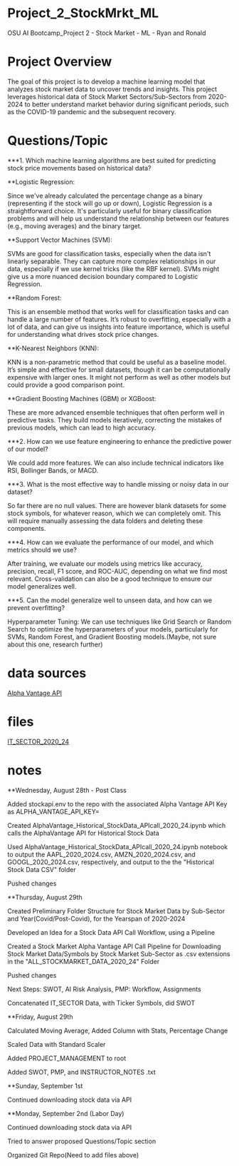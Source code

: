 # Project_2_StockMrkt_ML
OSU AI Bootcamp_Project 2 - Stock Market - ML - Ryan and Ronald


# Project Overview

The goal of this project is to develop a machine learning model that analyzes stock market data to uncover trends and insights. This project leverages historical data of Stock Market Sectors/Sub-Sectors from 2020-2024 to better understand market behavior during significant periods, such as the COVID-19 pandemic and the subsequent recovery.

# Questions/Topic

***1. Which machine learning algorithms are best suited for predicting stock price movements based on historical data?

**Logistic Regression: 

Since we've already calculated the percentage change as a binary (representing if the stock will go up or down), Logistic Regression is a straightforward choice. It's particularly useful for binary classification problems and will help us understand the relationship between our features (e.g., moving averages) and the binary target.

**Support Vector Machines (SVM): 

SVMs are good for classification tasks, especially when the data isn't linearly separable. They can capture more complex relationships in our data, especially if we use kernel tricks (like the RBF kernel). SVMs might give us a more nuanced decision boundary compared to Logistic Regression.

**Random Forest: 

This is an ensemble method that works well for classification tasks and can handle a large number of features. It’s robust to overfitting, especially with a lot of data, and can give us insights into feature importance, which is useful for understanding what drives stock price changes.

**K-Nearest Neighbors (KNN): 

KNN is a non-parametric method that could be useful as a baseline model. It’s simple and effective for small datasets, though it can be computationally expensive with larger ones. It might not perform as well as other models but could provide a good comparison point.

**Gradient Boosting Machines (GBM) or XGBoost: 

These are more advanced ensemble techniques that often perform well in predictive tasks. They build models iteratively, correcting the mistakes of previous models, which can lead to high accuracy.

***2. How can we use feature engineering to enhance the predictive power of our model?

We could add more features. We can also include technical indicators like RSI, Bollinger Bands, or MACD.

***3. What is the most effective way to handle missing or noisy data in our dataset?

So far there are no null values. There are however blank datasets for some stock symbols, for whatever reason, which we can completely omit. This will require manually assessing the data folders and deleting these components. 

***4. How can we evaluate the performance of our model, and which metrics should we use?

After training, we evaluate our models using metrics like accuracy, precision, recall, F1 score, and ROC-AUC, depending on what we find most relevant. Cross-validation can also be a good technique to ensure our model generalizes well.

***5. Can the model generalize well to unseen data, and how can we prevent overfitting?

Hyperparameter Tuning: We can use techniques like Grid Search or Random Search to optimize the hyperparameters of your models, particularly for SVMs, Random Forest, and Gradient Boosting models.(Maybe, not sure about this one, research further)


# data sources

[Alpha Vantage API](https://www.alphavantage.co/support/#api-key)

# files
[IT_SECTOR_2020_24](https://github.com/ronaldsheaks/Project_2_StockMrkt_ML/tree/main/ALL_STOCKMARKET_DATA_2020_24/IT_SECTOR_2020_24)



# notes 
**Wednesday, August 28th - Post Class

Added stockapi.env to the repo with the associated Alpha Vantage API Key as ALPHA_VANTAGE_API_KEY=

Created AlphaVantage_Historical_StockData_APIcall_2020_24.ipynb which calls the AlphaVantage API for Historical Stock Data

Used AlphaVantage_Historical_StockData_APIcall_2020_24.ipynb notebook to output the AAPL_2020_2024.csv, AMZN_2020_2024.csv, and GOOGL_2020_2024.csv, respectively, and output to the the "Historical Stock Data CSV" folder

Pushed changes

**Thursday, August 29th

Created Preliminary Folder Structure for Stock Market Data by Sub-Sector and Year(Covid/Post-Covid), for the Yearspan of 2020-2024

Developed an Idea for a Stock Data API Call Workflow, using a Pipeline

Created a Stock Market Alpha Vantage API Call Pipeline for Downloading Stock Market Data/Symbols by Stock Market Sub-Sector as .csv extensions in the "ALL_STOCKMARKET_DATA_2020_24" Folder

Pushed changes

Next Steps: SWOT, AI Risk Analysis, PMP: Workflow, Assignments

Concatenated IT_SECTOR Data, with Ticker Symbols, did SWOT

**Friday, August 29th

Calculated Moving Average, Added Column with Stats, Percentage Change

Scaled Data with Standard Scaler

Added PROJECT_MANAGEMENT to root

Added SWOT, PMP, and INSTRUCTOR_NOTES .txt

**Sunday, September 1st

Continued downloading stock data via API

**Monday, September 2nd (Labor Day)

Continued downloading stock data via API

Tried to answer proposed Questions/Topic section

Organized Git Repo(Need to add files above)





